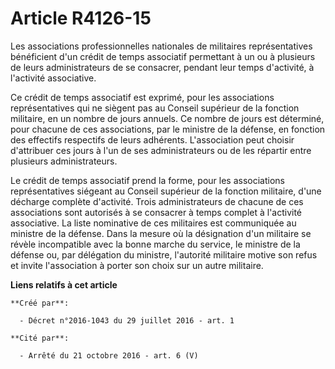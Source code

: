 # Article R4126-15

Les associations professionnelles nationales de militaires représentatives bénéficient d'un crédit de temps associatif
permettant à un ou à plusieurs de leurs administrateurs de se consacrer, pendant leur temps d'activité, à l'activité
associative. 

Ce crédit de temps associatif est exprimé, pour les associations représentatives qui ne siègent pas au Conseil supérieur de
la fonction militaire, en un nombre de jours annuels. Ce nombre de jours est déterminé, pour chacune de ces associations, par
le ministre de la défense, en fonction des effectifs respectifs de leurs adhérents. L'association peut choisir d'attribuer
ces jours à l'un de ses administrateurs ou de les répartir entre plusieurs administrateurs. 

Le crédit de temps associatif prend la forme, pour les associations représentatives siégeant au Conseil supérieur de la
fonction militaire, d'une décharge complète d'activité. Trois administrateurs de chacune de ces associations sont autorisés à
se consacrer à temps complet à l'activité associative. La liste nominative de ces militaires est communiquée au ministre de
la défense. Dans la mesure où la désignation d'un militaire se révèle incompatible avec la bonne marche du service, le
ministre de la défense ou, par délégation du ministre, l'autorité militaire motive son refus et invite l'association à porter
son choix sur un autre militaire.

**Liens relatifs à cet article**

	**Créé par**:

	  - Décret n°2016-1043 du 29 juillet 2016 - art. 1

	**Cité par**:

	  - Arrêté du 21 octobre 2016 - art. 6 (V)

